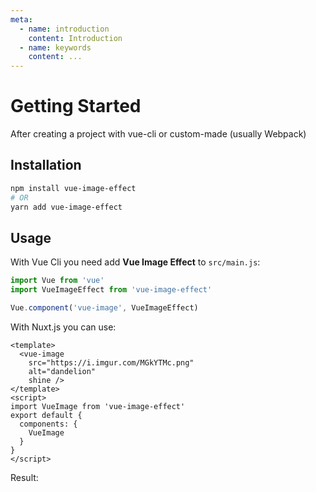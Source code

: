 ```yaml
---
meta:
  - name: introduction
    content: Introduction
  - name: keywords
    content: ...
---
```


# Getting Started

After creating a project with vue-cli or custom-made (usually Webpack)

## Installation

```bash
npm install vue-image-effect
# OR
yarn add vue-image-effect
```

## Usage

With Vue Cli you need add **Vue Image Effect** to `src/main.js`:

```js
import Vue from 'vue'
import VueImageEffect from 'vue-image-effect'

Vue.component('vue-image', VueImageEffect)
```

With Nuxt.js you can use:

```vue
<template>
  <vue-image
    src="https://i.imgur.com/MGkYTMc.png"
    alt="dandelion"
    shine />
</template>
<script>
import VueImage from 'vue-image-effect'
export default {
  components: {
    VueImage
  }
}
</script>
```

Result:

<!-- markdownlint-disable MD033 -->
<vue-image src="https://i.imgur.com/MGkYTMc.png" alt="dandelion" shine />
